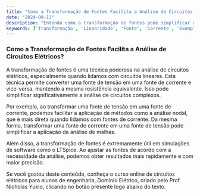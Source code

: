 ```yaml
---
title: "Como a Transformação de Fontes Facilita a Análise de Circuitos Elétricos?"
date: "2024-09-13"
description: "Entenda como a transformação de fontes pode simplificar a análise de circuitos elétricos, especialmente em contextos de linearidade e fontes de corrente."
keywords: ['Transformação', 'Linearidade', 'Fonte', 'Corrente', 'Exemplo', 'LTSpice', 'Elétrico']
---
```


### Como a Transformação de Fontes Facilita a Análise de Circuitos Elétricos?

A transformação de fontes é uma técnica poderosa na análise de circuitos elétricos, especialmente quando lidamos com circuitos lineares. Esta técnica permite converter uma fonte de tensão em uma fonte de corrente e vice-versa, mantendo a mesma resistência equivalente. Isso pode simplificar significativamente a análise de circuitos complexos.

Por exemplo, ao transformar uma fonte de tensão em uma fonte de corrente, podemos facilitar a aplicação de métodos como a análise nodal, que é mais direta quando lidamos com fontes de corrente. Da mesma forma, transformar uma fonte de corrente em uma fonte de tensão pode simplificar a aplicação da análise de malhas.

Além disso, a transformação de fontes é extremamente útil em simulações de software como o LTSpice. Ao ajustar as fontes de acordo com a necessidade da análise, podemos obter resultados mais rapidamente e com maior precisão.

Se você gostou deste conteúdo, conheça o curso online de circuitos elétricos para alunos de engenharia, Domínio Elétrico, criado pelo Prof. Nicholas Yukio, clicando no botão presente logo abaixo do texto.